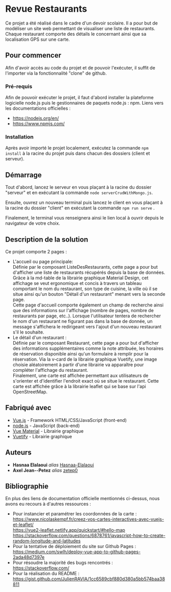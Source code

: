 # Revue Restaurants

Ce projet a été réalisé dans le cadre d'un devoir scolaire. Il a pour but de modéliser un site web permettant de visualiser une liste de restaurants. 
Chaque restaurant comporte des détails le concernant ainsi que sa localisation GPS sur une carte.

## Pour commencer

Afin d'avoir accès au code du projet et de pouvoir l'exécuter, il suffit de l'importer via la fonctionnalité "clone" de github.  

### Pré-requis

Afin de pouvoir exécuter le projet, il faut d'abord installer la plateforme logicielle node.js puis le gestionnaires de paquets node.js : npm.
Liens vers les documentations officielles : 
* https://nodejs.org/en/
* https://www.npmjs.com/ 

### Installation

Après avoir importé le projet localement, exécutez la commande ``npm install`` à la racine du projet puis dans chacun des dossiers (client et serveur).

## Démarrage

Tout d'abord, lancez le serveur en vous plaçant à la racine du dossier "serveur" et en exécutant la commande ``node serverCrudWithMongo.js``.

Ensuite, ouvrez un nouveau terminal puis lancez le client en vous plaçant à la racine du dossier "client" en exécutant la commande ``npm run serve`` .

Finalement, le terminal vous renseignera ainsi le lien local à ouvrir depuis le navigateur de votre choix. 

## Description de la solution

Ce projet comporte 2 pages : 
* L'accueil ou page principale: </br>
Définie par le composant ListeDesRestaurants, cette page a pour but d'afficher une liste de restaurants récupérés depuis la base de données. Grâce à la md-table de la librairie graphique Material Design, cet affichage se veut ergonomique et concis à travers un tableau comportant le nom du restaurant, son type de cuisine, la ville où il se situe ainsi qu'un bouton "Détail d'un restaurant" menant vers la seconde page.</br>
Cette page d'accueil comporte également un champ de recherche ainsi que des informations sur l'affichage (nombre de pages, nombre de restaurants par page, etc..). Lorsque l'utilisateur tentera de rechercher le nom d'un restaurant ne figurant pas dans la base de donnée, un message s'affichera le redirigeant vers l'ajout d'un nouveau restaurant s'il le souhaite. 
* Le détail d'un restaurant : </br>
Définie par le composant Restaurant, cette page a pour but d'afficher des informations supplémentaires comme la note attribuée, les horaires de réservation disponible ainsi qu'un formulaire à remplir pour la réservation. Via la v-card de la librairie graphique Vuetify, une image choisie aléatoirement à partir d'une librairie va apparaître pour compléter l'affichage du restaurant. </br>
Finalement, une carte est affichée permettant aux utilisateurs de s'orienter et d'identifier l'endroit exact où se situe le restaurant. Cette carte est affichée grâce à la librairie leaflet qui se base sur l'api OpenStreetMap. 


## Fabriqué avec

* [Vue.js](https://vuejs.org/) - Framework HTML/CSS/JavaScript (front-end)
* [node.js](https://nodejs.org/en/) - JavaScript (back-end)
* [Vue Material](https://www.creative-tim.com/vuematerial/) - Librairie graphique
* [Vuetify](https://vuetifyjs.com/en/) - Librairie graphique


## Auteurs

* **Hasnaa Elalaoui** _alias_ [Hasnaa-Elalaoui](https://github.com/Hasnaa-Elalaoui)
* **Axel Jean--Petez** _alias_ [zetep0](https://github.com/zetep0)

## Bibliographie

En plus des liens de documentation officielle mentionnés ci-dessus, nous avons eu recours à d'autres ressources : 
* Pour instancier et paramétrer les coordonnées de la carte : <br/>
https://www.nicolaskempf.fr/creez-vos-cartes-interactives-avec-vuejs-et-leaflet/ <br/>
https://vue2-leaflet.netlify.app/quickstart/#hello-map <br/>
https://stackoverflow.com/questions/6878761/javascript-how-to-create-random-longitude-and-latitudes <br/>
* Pour la tentative de déploiement du site sur Github Pages : <br/>
https://medium.com/swlh/deploy-vue-app-to-github-pages-2ada48d7397e <br/>
* Pour résoudre la majorité des bugs rencontrés : <br/>
https://stackoverflow.com/ <br/>
* Pour la réalisation du README : <br/>
https://gist.github.com/JulienRAVIA/1cc6589cbf880d380a5bb574baa38811
